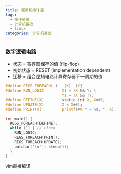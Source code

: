 ```yaml
---
title: 程序和编译器
tags:
  - 操作系统
  - 计算机基础
  - linux
categories: 计算机基础
---
```





### 数字逻辑电路

- 状态 = 寄存器保存的值 (flip-flop)
- 初始状态 = RESET (implementation dependent)
- 迁移 = 组合逻辑电路计算寄存器下一周期的值



```c
#define REGS_FOREACH(_)  _(X) _(Y)
#define RUN_LOGIC        X1 = !X && Y; \
                         Y1 = !X && !Y;
#define DEFINE(X)        static int X, X##1;
#define UPDATE(X)        X = X##1;
#define PRINT(X)         printf(#X " = %d; ", X);

int main() {
  REGS_FOREACH(DEFINE);
  while (1) { // clock
    RUN_LOGIC;
    REGS_FOREACH(PRINT);
    REGS_FOREACH(UPDATE);
    putchar('\n'); sleep(1);
  }
}
```

vim直接编译

```
```

